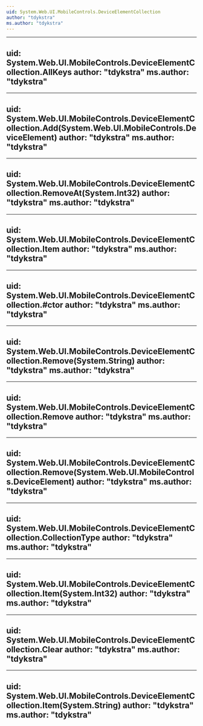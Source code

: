 ```yaml
---
uid: System.Web.UI.MobileControls.DeviceElementCollection
author: "tdykstra"
ms.author: "tdykstra"
---
```


---
uid: System.Web.UI.MobileControls.DeviceElementCollection.AllKeys
author: "tdykstra"
ms.author: "tdykstra"
---

---
uid: System.Web.UI.MobileControls.DeviceElementCollection.Add(System.Web.UI.MobileControls.DeviceElement)
author: "tdykstra"
ms.author: "tdykstra"
---

---
uid: System.Web.UI.MobileControls.DeviceElementCollection.RemoveAt(System.Int32)
author: "tdykstra"
ms.author: "tdykstra"
---

---
uid: System.Web.UI.MobileControls.DeviceElementCollection.Item
author: "tdykstra"
ms.author: "tdykstra"
---

---
uid: System.Web.UI.MobileControls.DeviceElementCollection.#ctor
author: "tdykstra"
ms.author: "tdykstra"
---

---
uid: System.Web.UI.MobileControls.DeviceElementCollection.Remove(System.String)
author: "tdykstra"
ms.author: "tdykstra"
---

---
uid: System.Web.UI.MobileControls.DeviceElementCollection.Remove
author: "tdykstra"
ms.author: "tdykstra"
---

---
uid: System.Web.UI.MobileControls.DeviceElementCollection.Remove(System.Web.UI.MobileControls.DeviceElement)
author: "tdykstra"
ms.author: "tdykstra"
---

---
uid: System.Web.UI.MobileControls.DeviceElementCollection.CollectionType
author: "tdykstra"
ms.author: "tdykstra"
---

---
uid: System.Web.UI.MobileControls.DeviceElementCollection.Item(System.Int32)
author: "tdykstra"
ms.author: "tdykstra"
---

---
uid: System.Web.UI.MobileControls.DeviceElementCollection.Clear
author: "tdykstra"
ms.author: "tdykstra"
---

---
uid: System.Web.UI.MobileControls.DeviceElementCollection.Item(System.String)
author: "tdykstra"
ms.author: "tdykstra"
---
